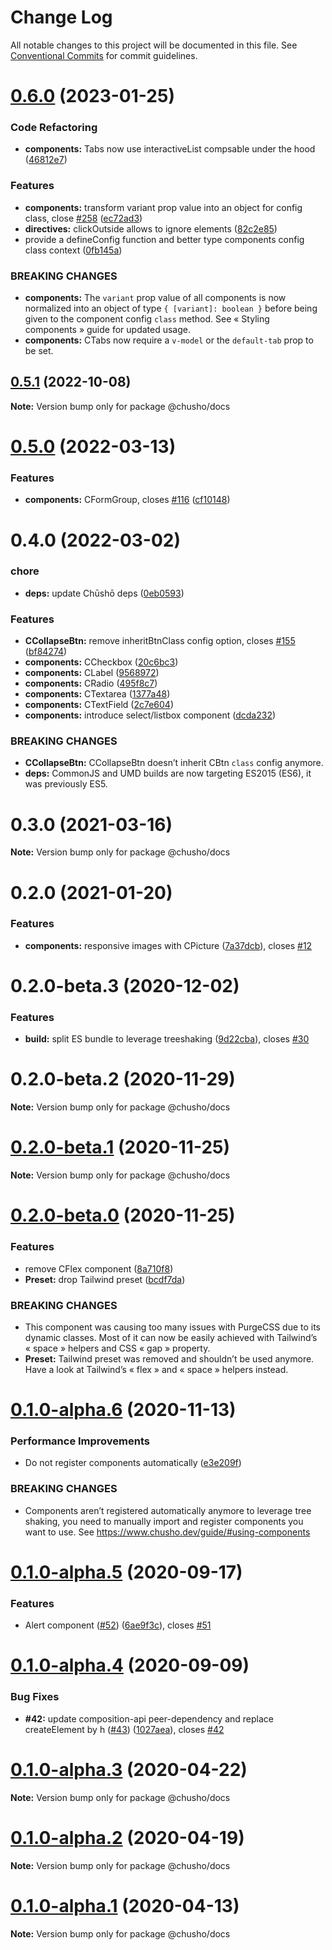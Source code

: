 # Change Log

All notable changes to this project will be documented in this file.
See [Conventional Commits](https://conventionalcommits.org) for commit guidelines.

# [0.6.0](https://github.com/liip/chusho/compare/v0.5.1...v0.6.0) (2023-01-25)

### Code Refactoring

- **components:** Tabs now use interactiveList compsable under the hood ([46812e7](https://github.com/liip/chusho/commit/46812e703a00b3022db4fb92b7fe688d78056de5))

### Features

- **components:** transform variant prop value into an object for config class, close [#258](https://github.com/liip/chusho/issues/258) ([ec72ad3](https://github.com/liip/chusho/commit/ec72ad378e977e3b0acb4c8c66d468174a174cb6))
- **directives:** clickOutside allows to ignore elements ([82c2e85](https://github.com/liip/chusho/commit/82c2e85055803a20a4ace007202ee5674cbea9cb))
- provide a defineConfig function and better type components config class context ([0fb145a](https://github.com/liip/chusho/commit/0fb145a0c745f46dfe23bc2a9a201a27548f024b))

### BREAKING CHANGES

- **components:** The `variant` prop value of all components is now normalized into an object of type `{ [variant]: boolean }` before being given to the component config `class` method. See « Styling components » guide for updated usage.
- **components:** CTabs now require a `v-model` or the `default-tab` prop to be set.

## [0.5.1](https://github.com/liip/chusho/compare/v0.5.0...v0.5.1) (2022-10-08)

**Note:** Version bump only for package @chusho/docs

# [0.5.0](https://github.com/liip/chusho/compare/v0.4.0...v0.5.0) (2022-03-13)

### Features

- **components:** CFormGroup, closes [#116](https://github.com/liip/chusho/issues/116) ([cf10148](https://github.com/liip/chusho/commit/cf101480b1c87f73c083359d0d663251cb439b1f))

# 0.4.0 (2022-03-02)

### chore

- **deps:** update Chūshō deps ([0eb0593](https://github.com/liip/chusho/commit/0eb059322987a7217ca510d0b57cd801ccc058db))

### Features

- **CCollapseBtn:** remove inheritBtnClass config option, closes [#155](https://github.com/liip/chusho/issues/155) ([bf84274](https://github.com/liip/chusho/commit/bf8427437883472505f919310b81c9cc0abd012d))
- **components:** CCheckbox ([20c6bc3](https://github.com/liip/chusho/commit/20c6bc34c6d4ddb4461579b8d572016e58cdb3a8))
- **components:** CLabel ([9568972](https://github.com/liip/chusho/commit/9568972042c5fb27e65457b872d1f716ddaf8425))
- **components:** CRadio ([495f8c7](https://github.com/liip/chusho/commit/495f8c7f06f813e6ced0a4b9e070c5203e4afa91))
- **components:** CTextarea ([1377a48](https://github.com/liip/chusho/commit/1377a4841c22608b04bbd947add6648a99bbbcda))
- **components:** CTextField ([2c7e604](https://github.com/liip/chusho/commit/2c7e604df8e43e93a9bdaaa59f1d4d87c32532a4))
- **components:** introduce select/listbox component ([dcda232](https://github.com/liip/chusho/commit/dcda232fa98575eb26b86f02337f28463b0962f8))

### BREAKING CHANGES

- **CCollapseBtn:** CCollapseBtn doesn’t inherit CBtn `class` config anymore.
- **deps:** CommonJS and UMD builds are now targeting ES2015 (ES6), it was previously ES5.

# 0.3.0 (2021-03-16)

**Note:** Version bump only for package @chusho/docs

# 0.2.0 (2021-01-20)

### Features

- **components:** responsive images with CPicture ([7a37dcb](https://github.com/liip/chusho/commit/7a37dcb5ae47a49b06de0d49d448f70679d686b2)), closes [#12](https://github.com/liip/chusho/issues/12)

# 0.2.0-beta.3 (2020-12-02)

### Features

- **build:** split ES bundle to leverage treeshaking ([9d22cba](https://github.com/liip/chusho/commit/9d22cbaf08c646948feed90fc0695c1de6eb86f3)), closes [#30](https://github.com/liip/chusho/issues/30)

# 0.2.0-beta.2 (2020-11-29)

**Note:** Version bump only for package @chusho/docs

# [0.2.0-beta.1](https://github.com/liip/chusho/compare/v0.2.0-beta.0...v0.2.0-beta.1) (2020-11-25)

**Note:** Version bump only for package @chusho/docs

# [0.2.0-beta.0](https://github.com/liip/chusho/compare/v0.1.0-alpha.6...v0.2.0-beta.0) (2020-11-25)

### Features

- remove CFlex component ([8a710f8](https://github.com/liip/chusho/commit/8a710f8cc9042ce85baeea3822a19c179acd4eef))
- **Preset:** drop Tailwind preset ([bcdf7da](https://github.com/liip/chusho/commit/bcdf7daefa352d58facb1801ab83567bbc06d5da))

### BREAKING CHANGES

- This component was causing too many issues with PurgeCSS due to its dynamic classes. Most of it can now be easily achieved with Tailwind’s « space » helpers and CSS « gap » property.
- **Preset:** Tailwind preset was removed and shouldn’t be used anymore. Have a look at Tailwind’s « flex » and « space » helpers instead.

# [0.1.0-alpha.6](https://github.com/liip/chusho/compare/v0.1.0-alpha.5...v0.1.0-alpha.6) (2020-11-13)

### Performance Improvements

- Do not register components automatically ([e3e209f](https://github.com/liip/chusho/commit/e3e209f32a9096df1c71db297a36447750a2c551))

### BREAKING CHANGES

- Components aren’t registered automatically anymore to leverage tree shaking, you need to manually import and register components you want to use. See https://www.chusho.dev/guide/#using-components

# [0.1.0-alpha.5](https://github.com/liip/chusho/compare/v0.1.0-alpha.4...v0.1.0-alpha.5) (2020-09-17)

### Features

- Alert component ([#52](https://github.com/liip/chusho/issues/52)) ([6ae9f3c](https://github.com/liip/chusho/commit/6ae9f3cc2325dee72b9db28227a54b843d9d083e)), closes [#51](https://github.com/liip/chusho/issues/51)

# [0.1.0-alpha.4](https://github.com/liip/chusho/compare/v0.1.0-alpha.3...v0.1.0-alpha.4) (2020-09-09)

### Bug Fixes

- **#42:** update composition-api peer-dependency and replace createElement by h ([#43](https://github.com/liip/chusho/issues/43)) ([1027aea](https://github.com/liip/chusho/commit/1027aea685dddf3631f0198e636bdc12e3332809)), closes [#42](https://github.com/liip/chusho/issues/42)

# [0.1.0-alpha.3](https://github.com/liip/chusho/compare/v0.1.0-alpha.2...v0.1.0-alpha.3) (2020-04-22)

**Note:** Version bump only for package @chusho/docs

# [0.1.0-alpha.2](https://github.com/liip/chusho/compare/v0.1.0-alpha.1...v0.1.0-alpha.2) (2020-04-19)

**Note:** Version bump only for package @chusho/docs

# [0.1.0-alpha.1](https://github.com/liip/chusho/compare/v0.1.0-alpha.0...v0.1.0-alpha.1) (2020-04-13)

**Note:** Version bump only for package @chusho/docs
